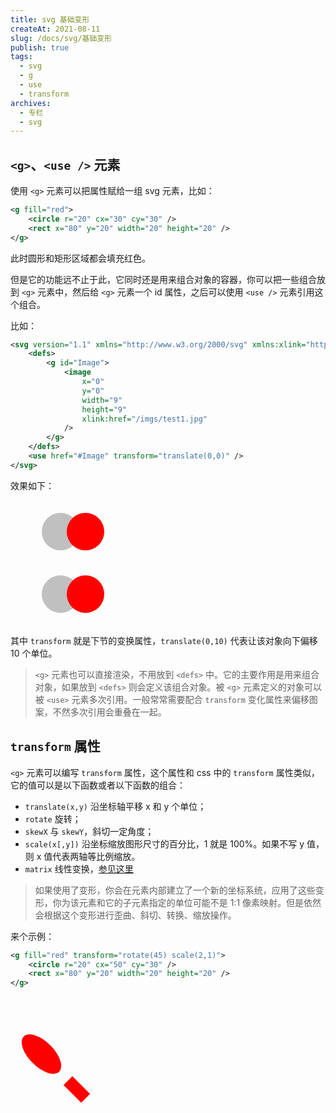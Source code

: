 ```yaml
---
title: svg 基础变形
createAt: 2021-08-11
slug: /docs/svg/基础变形
publish: true
tags:
  - svg
  - g
  - use
  - transform
archives:
  - 专栏
  - svg
---
```


## `<g>`、`<use />` 元素

使用 `<g>` 元素可以把属性赋给一组 svg 元素，比如：

```xml
<g fill="red">
	<circle r="20" cx="30" cy="30" />
	<rect x="80" y="20" width="20" height="20" />
</g>
```

此时圆形和矩形区域都会填充红色。

但是它的功能远不止于此，它同时还是用来组合对象的容器，你可以把一些组合放到 `<g>` 元素中，然后给 `<g>` 元素一个 id 属性，之后可以使用 `<use />` 元素引用这个组合。

比如：

```xml
<svg version="1.1" xmlns="http://www.w3.org/2000/svg" xmlns:xlink="http://www.w3.org/1999/xlink" width="200" height="200" viewBox="0 0 10 10">
	<defs>
		<g id="Image">
			<image
				x="0"
				y="0"
				width="9"
				height="9"
				xlink:href="/imgs/test1.jpg"
			/>
		</g>
	</defs>
	<use href="#Image" transform="translate(0,0)" />
</svg>
```

效果如下：

<svg version="1.1" xmlns="http://www.w3.org/2000/svg" xmlns:xlink="http://www.w3.org/1999/xlink" width="200" height="200" viewBox="0 0 10 20">
	<defs>
		<g id="Image">
			<circle r="3" cx="3" cy="5" fill="silver" />
			<circle r="3" cx="7" cy="5" fill="red" />
		</g>
	</defs>
	<use href="#Image" />
	<use href="#Image" transform="translate(0,10)" />
</svg>

其中 `transform` 就是下节的变换属性，`translate(0,10)` 代表让该对象向下偏移 10 个单位。

> `<g>` 元素也可以直接渲染，不用放到 `<defs>` 中。它的主要作用是用来组合对象，如果放到 `<defs>` 则会定义该组合对象。被 `<g>` 元素定义的对象可以被 `<use>` 元素多次引用。一般常常需要配合 `transform` 变化属性来偏移图案，不然多次引用会重叠在一起。

## `transform` 属性

`<g>` 元素可以编写 `transform` 属性，这个属性和 css 中的 `transform` 属性类似，它的值可以是以下函数或者以下函数的组合：

- `translate(x,y)` 沿坐标轴平移 x 和 y 个单位；
- `rotate` 旋转；
- `skewX` 与 `skewY`，斜切一定角度；
- `scale(x[,y])` 沿坐标缩放图形尺寸的百分比，1 就是 100%。如果不写 y 值，则 x 值代表两轴等比例缩放。
- `matrix` 线性变换，[参见这里](<https://developer.mozilla.org/zh-CN/docs/Web/CSS/transform-function/matrix()>)

> 如果使用了变形，你会在元素内部建立了一个新的坐标系统，应用了这些变形，你为该元素和它的子元素指定的单位可能不是 1:1 像素映射。但是依然会根据这个变形进行歪曲、斜切、转换、缩放操作。

来个示例：

```xml
<g fill="red" transform="rotate(45) scale(2,1)">
	<circle r="20" cx="50" cy="30" />
	<rect x="80" y="20" width="20" height="20" />
</g>
```

<svg version="1.1" xmlns="http://www.w3.org/2000/svg" width="200" height="200">
	<g fill="red" transform="rotate(45) scale(2,1)">
		<circle r="20" cx="50" cy="30" />
		<rect x="80" y="20" width="20" height="20" />
	</g>
</svg>
